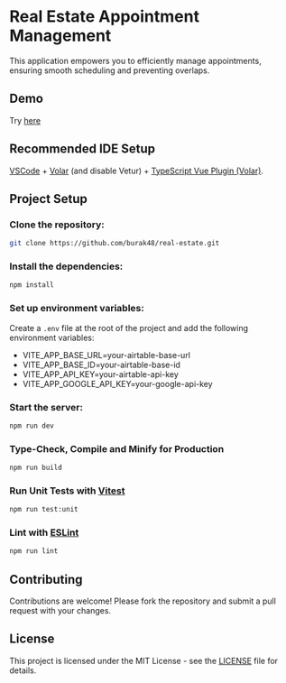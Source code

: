 # Real Estate Appointment Management

This application empowers you to efficiently manage appointments, ensuring smooth scheduling and preventing overlaps.

## Demo

Try [here](https://real-estate-gilt-rho.vercel.app/)

## Recommended IDE Setup

[VSCode](https://code.visualstudio.com/) + [Volar](https://marketplace.visualstudio.com/items?itemName=Vue.volar) (and disable Vetur) + [TypeScript Vue Plugin (Volar)](https://marketplace.visualstudio.com/items?itemName=Vue.vscode-typescript-vue-plugin).

## Project Setup

### Clone the repository:

```sh
git clone https://github.com/burak48/real-estate.git
```

### Install the dependencies:

```sh
npm install
```

### Set up environment variables:

Create a `.env` file at the root of the project and add the following environment variables:

- VITE_APP_BASE_URL=your-airtable-base-url
- VITE_APP_BASE_ID=your-airtable-base-id
- VITE_APP_API_KEY=your-airtable-api-key
- VITE_APP_GOOGLE_API_KEY=your-google-api-key

### Start the server:

```sh
npm run dev
```

### Type-Check, Compile and Minify for Production

```sh
npm run build
```

### Run Unit Tests with [Vitest](https://vitest.dev/)

```sh
npm run test:unit
```

### Lint with [ESLint](https://eslint.org/)

```sh
npm run lint
```

## Contributing

Contributions are welcome! Please fork the repository and submit a pull request with your changes.

## License

This project is licensed under the MIT License - see the [LICENSE](LICENSE) file for details.
